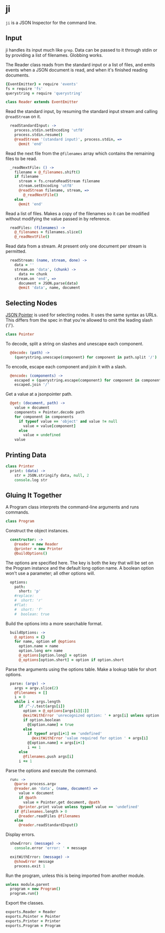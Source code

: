 ji
==

`ji` is a JSON Inspector for the command line.

Input
-----

ji handles its input much like `grep`. Data can be passed to it through stdin
or by providing a list of filenames. Globbing works.

The Reader class reads from the standard input or a list of files, and emits
events when a JSON document is read, and when it's finished reading documents.
```coffeescript
{EventEmitter} = require 'events'
fs = require 'fs'
querystring = require 'querystring'

class Reader extends EventEmitter
```
Read the standard input, by resuming the standard input stream and calling
`@readStream` on it.
```coffeescript
  readStandardInput: ->
    process.stdin.setEncoding 'utf8'
    process.stdin.resume()
    @readStream '(standard input)', process.stdin, =>
      @emit 'end'
```
Read the next file from the `@filenames` array which contains the remaining
files to be read.
```coffeescript
  _readNextFile: () ->
    filename = @_filenames.shift()
    if filename
      stream = fs.createReadStream filename
      stream.setEncoding 'utf8'
      @readStream filename, stream, =>
        @_readNextFile()
    else
      @emit 'end'
```
Read a list of files. Makes a copy of the filenames so it can be modified
without modifying the value passed in by reference.
```coffeescript
  readFiles: (filenames) ->
    @_filenames = filenames.slice()
    @_readNextFile()
```
Read data from a stream. At present only one document per stream is permitted.
```coffeescript
  readStream: (name, stream, done) ->
    data = ''
    stream.on 'data', (chunk) ->
      data += chunk
    stream.on 'end', =>
      document = JSON.parse(data)
      @emit 'data', name, document
```
Selecting Nodes
---------------

[JSON Pointer][json-pointer] is used for selecting nodes. It uses the same
syntax as URLs. This differs from the spec in that you're allowed to omit the
leading slash ('/').
```coffeescript
class Pointer
```
To decode, split a string on slashes and unescape each component.
```coffeescript
  @decode: (path) ->
    (querystring.unescape(component) for component in path.split '/')
```
To encode, escape each component and join it with a slash.
```coffeescript
  @encode: (components) ->
    escaped = (querystring.escape(component) for component in components)
    escaped.join '/'
```
Get a value at a jsonpointer path.
```coffeescript
  @get: (document, path) ->
    value = document
    components = Pointer.decode path
    for component in components
      if typeof value == 'object' and value != null
        value = value[component]
      else
        value = undefined
    value
```
Printing Data
-------------
```coffeescript
class Printer
  print: (data) ->
    str = JSON.stringify data, null, 2
    console.log str
```
Gluing It Together
------------------

A Program class interprets the command-line arguments and runs commands.
```coffeescript
class Program
```
Construct the object instances.
```coffeescript
  constructor: ->
    @reader = new Reader
    @printer = new Printer
    @buildOptions()
```
The options are specified here. The key is both the key that will be set on
the Program instance and the default long option name. A boolean option won't
use a parameter; all other options will.
```coffeescript
  options:
    path:
      short: 'p'
    #replace:
    #  short: 'r'
    #flat:
    #  short: 'f'
    #  boolean: true
```
Build the options into a more searchable format.
```coffeescript
  buildOptions: ->
    @_options = {}
    for name, option of @options
      option.name = name
      option.long or= name
      @_options[option.long] = option
      @_options[option.short] = option if option.short
```
Parse the arguments using the options table. Make a lookup table for short
options.
```coffeescript
  parse: (argv) ->
    args = argv.slice(2)
    @filenames = []
    i = 0
    while i < args.length
      if /^-/.test(args[i])
        option = @_options[args[i][1]]
        @exitWithError 'unrecognized option: ' + args[i] unless option
        if option.boolean
          @[option.name] = true
        else
          if typeof args[i+1] == 'undefined'
            @exitWithError 'value required for option ' + args[i]
          @[option.name] = args[i+1]
          i += 1
      else
        @filenames.push args[i]
      i += 1
```
Parse the options and execute the command.
```coffeescript
  run: ->
    @parse process.argv
    @reader.on 'data', (name, document) =>
      value = document
      if @path
        value = Pointer.get document, @path
      @printer.print value unless typeof value == 'undefined'
    if @filenames.length > 0
      @reader.readFiles @filenames
    else
      @reader.readStandardInput()
```
Display errors.
```coffeescript
  showError: (message) ->
    console.error 'error: ' + message

  exitWithError: (message) ->
    @showError message
    process.exit 1
```
Run the program, unless this is being imported from another module.
```coffeescript
unless module.parent
  program = new Program()
  program.run()
```
Export the classes.
```coffeescript
exports.Reader = Reader
exports.Pointer = Pointer
exports.Printer = Printer
exports.Program = Program
```
  [json-pointer]: http://datatracker.ietf.org/doc/draft-ietf-appsawg-json-pointer/
